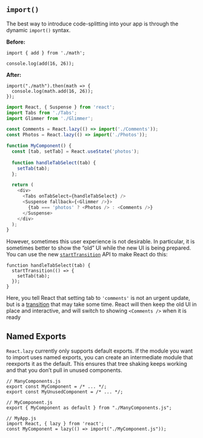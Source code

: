 
## `import()`

The best way to introduce code-splitting into your app is through the dynamic  `import()`  syntax.

**Before:**

```
import { add } from './math';

console.log(add(16, 26));
```

**After:**

```
import("./math").then(math => {
  console.log(math.add(16, 26));
});
```

```javascript
import React, { Suspense } from 'react';
import Tabs from './Tabs';
import Glimmer from './Glimmer';

const Comments = React.lazy(() => import('./Comments'));
const Photos = React.lazy(() => import('./Photos'));

function MyComponent() {
  const [tab, setTab] = React.useState('photos');
  
  function handleTabSelect(tab) {
    setTab(tab);
  };

  return (
    <div>
      <Tabs onTabSelect={handleTabSelect} />
      <Suspense fallback={<Glimmer />}>
        {tab === 'photos' ? <Photos /> : <Comments />}
      </Suspense>
    </div>
  );
}
```

However, sometimes this user experience is not desirable. In particular, it is sometimes better to show the “old” UI while the new UI is being prepared. You can use the new  [`startTransition`](https://reactjs.org/docs/react-api.html#starttransition)  API to make React do this:

```
function handleTabSelect(tab) {
  startTransition(() => {
    setTab(tab);
  });
}
```

Here, you tell React that setting tab to  `'comments'`  is not an urgent update, but is a  [transition](https://reactjs.org/docs/react-api.html#transitions)  that may take some time. React will then keep the old UI in place and interactive, and will switch to showing  `<Comments />`  when it is ready


## Named Exports

`React.lazy`  currently only supports default exports. If the module you want to import uses named exports, you can create an intermediate module that reexports it as the default. This ensures that tree shaking keeps working and that you don’t pull in unused components.

```
// ManyComponents.js
export const MyComponent = /* ... */;
export const MyUnusedComponent = /* ... */;
```

```
// MyComponent.js
export { MyComponent as default } from "./ManyComponents.js";
```

```
// MyApp.js
import React, { lazy } from 'react';
const MyComponent = lazy(() => import("./MyComponent.js"));
```
